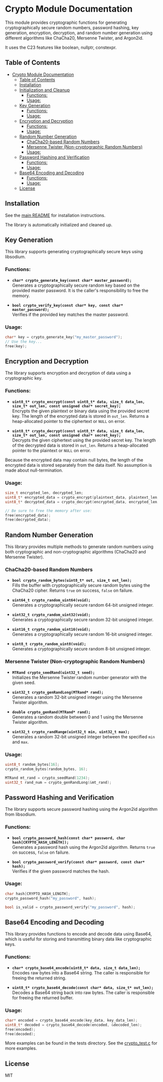# Crypto Module Documentation

This module provides cryptographic functions for generating cryptographically secure random numbers, password hashing, key generation, encryption, decryption, and random number generation using different algorithms like ChaCha20, Mersenne Twister, and Argon2id.

It uses the C23 features like boolean, nullptr, constexpr.

## Table of Contents

- [Crypto Module Documentation](#crypto-module-documentation)
  - [Table of Contents](#table-of-contents)
  - [Installation](#installation)
  - [Initialization and Cleanup](#initialization-and-cleanup)
    - [Functions:](#functions)
    - [Usage:](#usage)
  - [Key Generation](#key-generation)
    - [Functions:](#functions-1)
    - [Usage:](#usage-1)
  - [Encryption and Decryption](#encryption-and-decryption)
    - [Functions:](#functions-2)
    - [Usage:](#usage-2)
  - [Random Number Generation](#random-number-generation)
    - [ChaCha20-based Random Numbers](#chacha20-based-random-numbers)
    - [Mersenne Twister (Non-cryptographic Random Numbers)](#mersenne-twister-non-cryptographic-random-numbers)
    - [Usage:](#usage-3)
  - [Password Hashing and Verification](#password-hashing-and-verification)
    - [Functions:](#functions-3)
    - [Usage:](#usage-4)
  - [Base64 Encoding and Decoding](#base64-encoding-and-decoding)
    - [Functions:](#functions-4)
    - [Usage:](#usage-5)
  - [License](#license)

## Installation

See the [main README](../README.md) for installation instructions.

The library is automatically initialized and cleaned up.

## Key Generation

This library supports generating cryptographically secure keys using libsodium.

### Functions:

- **`char* crypto_generate_key(const char* master_password);`**  
  Generates a cryptographically secure random key based on the provided master password. It is the caller's responsibility to free the memory.

- **`bool crypto_verify_key(const char* key, const char* master_password);`**  
  Verifies if the provided key matches the master password.

### Usage:

```c
char* key = crypto_generate_key("my_master_password");
// Use the key...
free(key);
```

## Encryption and Decryption

The library supports encryption and decryption of data using a cryptographic key.

### Functions:

- **`uint8_t* crypto_encrypt(const uint8_t* data, size_t data_len, size_t* out_len, const unsigned char* secret_key);`**  
  Encrypts the given plaintext or binary data using the provided secret key. The length of the encrypted data is stored in `out_len`. Returns a heap-allocated pointer to the ciphertext or `NULL` on error.

- **`uint8_t* crypto_decrypt(const uint8_t* data, size_t data_len, size_t* out_len, const unsigned char* secret_key);`**  
  Decrypts the given ciphertext using the provided secret key. The length of the decrypted data is stored in `out_len`. Returns a heap-allocated pointer to the plaintext or `NULL` on error.

Because the encrypted data may contain null bytes, the length of the encrypted data is stored separately from the data itself. No assumption is made about null-termination.

### Usage:

```c
size_t encrypted_len, decrypted_len;
uint8_t* encrypted_data = crypto_encrypt(plaintext_data, plaintext_len, &encrypted_len, secret_key);
uint8_t* decrypted_data = crypto_decrypt(encrypted_data, encrypted_len, &decrypted_len, secret_key);

// Be sure to free the memory after use:
free(encrypted_data);
free(decrypted_data);

```

## Random Number Generation

This library provides multiple methods to generate random numbers using both cryptographic and non-cryptographic algorithms (ChaCha20 and Mersenne Twister).

### ChaCha20-based Random Numbers

- **`bool crypto_random_bytes(uint8_t* out, size_t out_len);`**  
  Fills the buffer with cryptographically secure random bytes using the ChaCha20 cipher. Returns `true` on success, `false` on failure.

- **`uint64_t crypto_random_uint64(void);`**  
  Generates a cryptographically secure random 64-bit unsigned integer.

- **`uint32_t crypto_random_uint32(void);`**  
  Generates a cryptographically secure random 32-bit unsigned integer.

- **`uint16_t crypto_random_uint16(void);`**  
  Generates a cryptographically secure random 16-bit unsigned integer.

- **`uint8_t crypto_random_uint8(void);`**  
  Generates a cryptographically secure random 8-bit unsigned integer.

### Mersenne Twister (Non-cryptographic Random Numbers)

- **`MTRand crypto_seedRand(uint32_t seed);`**  
  Initializes the Mersenne Twister random number generator with the given seed.

- **`uint32_t crypto_genRandLong(MTRand* rand);`**  
  Generates a random 32-bit unsigned integer using the Mersenne Twister algorithm.

- **`double crypto_genRand(MTRand* rand);`**  
  Generates a random double between 0 and 1 using the Mersenne Twister algorithm.

- **`uint32_t crypto_randRange(uint32_t min, uint32_t max);`**  
  Generates a random 32-bit unsigned integer between the specified `min` and `max`.

### Usage:

```c
uint8_t random_bytes[16];
crypto_random_bytes(random_bytes, 16);

MTRand mt_rand = crypto_seedRand(1234);
uint32_t rand_num = crypto_genRandLong(&mt_rand);
```

## Password Hashing and Verification

The library supports secure password hashing using the Argon2id algorithm from libsodium.

### Functions:

- **`bool crypto_password_hash(const char* password, char hash[CRYPTO_HASH_LENGTH]);`**  
  Generates a password hash using the Argon2id algorithm. Returns `true` on success, `false` on failure.

- **`bool crypto_password_verify(const char* password, const char* hash);`**  
  Verifies if the given password matches the hash.

### Usage:

```c
char hash[CRYPTO_HASH_LENGTH];
crypto_password_hash("my_password", hash);

bool is_valid = crypto_password_verify("my_password", hash);
```

## Base64 Encoding and Decoding

This library provides functions to encode and decode data using Base64, which is useful for storing and transmitting binary data like cryptographic keys.

### Functions:

- **`char* crypto_base64_encode(uint8_t* data, size_t data_len);`**  
  Encodes raw bytes into a Base64 string. The caller is responsible for freeing the returned string.

- **`uint8_t* crypto_base64_decode(const char* data, size_t* out_len);`**  
  Decodes a Base64 string back into raw bytes. The caller is responsible for freeing the returned buffer.

### Usage:

```c
char* encoded = crypto_base64_encode(key_data, key_data_len);
uint8_t* decoded = crypto_base64_decode(encoded, &decoded_len);
free(encoded);
free(decoded);
```

More examples can be found in the tests directory.
See the [crypto_test.c](../tests/crypto_test.c) for more examples.

## License

MIT
